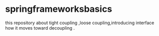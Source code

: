 # springframeworksbasics
this repository about tight coupling ,loose coupling,introducing  interface how it moves toward decoupling .
